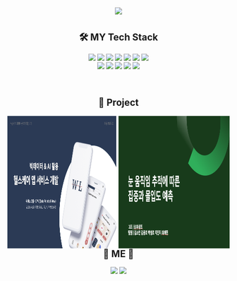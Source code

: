<h1 align="center">
  <img src="https://capsule-render.vercel.app/api?type=wave&color=4CABE5&height=200&section=header&text=SeonghoPark&fontSize=70" />
</h1>

<h2 align="center">
🛠 MY Tech Stack
</h2>

<p align="center">
<img src="https://img.shields.io/badge/-Python-3776AB?style=flat-square&logo=Python&logoColor=white" />
<img src="https://img.shields.io/badge/-django-276DC3?style=flat-square&logo=django&logoColor=white" />
<img src="https://img.shields.io/badge/-VSCode-276DC3?style=flat-square&logo=visualstudiocode&logoColor=white" />
<img src="https://img.shields.io/badge/-mariadb-003545?style=flat-square&logo=mariadb&logoColor=white" />
<img src="https://img.shields.io/badge/-SQL-4479A1?style=flat-square&logo=MySQL&logoColor=white" />
<img src="https://img.shields.io/badge/-TensorFlow-FF6F00?style=flat-square&logo=TensorFlow&logoColor=white" />
<img src="https://img.shields.io/badge/-Jupyter-F37626?style=flat-square&logo=Jupyter&logoColor=white" />
<br>
<img src="https://img.shields.io/badge/-plotly-E97627?style=flat-square&logo=plotly&logoColor=white" />
<img src="https://img.shields.io/badge/-Tableau-E97627?style=flat-square&logo=Tableau&logoColor=white" />
<img src="https://img.shields.io/badge/-React_Native-61DAFB?style=flat-square&logo=React&logoColor=white" />
<img src="https://img.shields.io/badge/-android-3DDC84?style=flat-square&logo=android&logoColor=white" />
<img src="https://img.shields.io/badge/-typescript-3178C6?style=flat-square&logo=typescript&logoColor=white" />
</p>

<br>
<h2 align="center">
💼 Project
</h2>
<div>
  <a href="https://github.com/FINAL-BUSAN-2/DataPointOfView">
    <img src="./img/Final_Project.png" width="49%" height="300" style="float: left;">
  </a>
  <a href="https://github.com/seonghorang/Third_Project">
  <img src="./img/Third_Project2.png" width="50%" height="300" style="float: right;">
  </a>
</div>

<br>
<h2 align="center">
👀 ME 👀
</h2>
<p align="center">
  <a href="https://shorang.tistory.com/" style="display: inline-block;">
    <img src="https://img.shields.io/badge/-blog-FF5722?style=flat-square&logo=blogger&logoColor=white"/>
  </a>
  
  <a href="https://mail.google.com/mail/?view=cm&amp;fs=1&amp;to=bigdata0416@gmail.com" target="_blank">
    <img src="https://img.shields.io/badge/-Gmail-EA4335?style=flat-square&logo=gmail&logoColor=white" />
  </a>
</p>
